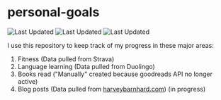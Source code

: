 # personal-goals
![Last Updated](https://img.shields.io/date/1613004491?color=FC4C02&label=Fitness%20Updated&logo=strava)
![Last Updated](https://img.shields.io/date/1613004491?color=7ac70c&label=Language%20Updated&logo=duolingo)
![Last Updated](https://img.shields.io/date/1613004491?color=e9e5cd&label=Books%20Updated&logo=goodreads)

I use this repository to keep track of my progress in these major areas:

1. Fitness (Data pulled from Strava)
2. Language learning (Data pulled from Duolingo)
3. Books read ("Manually" created because goodreads API no longer active)
4. Blog posts (Data pulled from [harveybarnhard.com](https://harveybarnhard.com)) (in progress)
